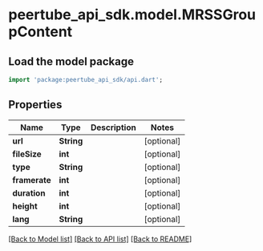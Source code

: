 # peertube_api_sdk.model.MRSSGroupContent

## Load the model package
```dart
import 'package:peertube_api_sdk/api.dart';
```

## Properties
Name | Type | Description | Notes
------------ | ------------- | ------------- | -------------
**url** | **String** |  | [optional] 
**fileSize** | **int** |  | [optional] 
**type** | **String** |  | [optional] 
**framerate** | **int** |  | [optional] 
**duration** | **int** |  | [optional] 
**height** | **int** |  | [optional] 
**lang** | **String** |  | [optional] 

[[Back to Model list]](../README.md#documentation-for-models) [[Back to API list]](../README.md#documentation-for-api-endpoints) [[Back to README]](../README.md)


